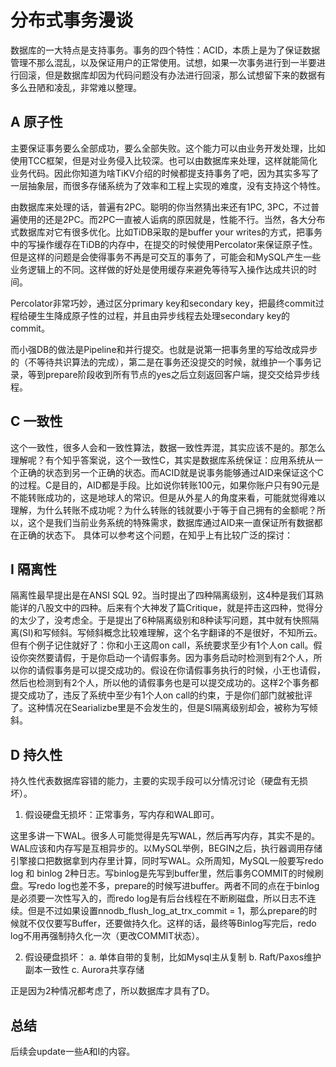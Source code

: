 # 分布式事务漫谈

数据库的一大特点是支持事务。事务的四个特性：ACID，本质上是为了保证数据管理不那么混乱，以及保证用户的正常使用。试想，如果一次事务进行到一半要进行回滚，但是数据库却因为代码问题没有办法进行回滚，那么试想留下来的数据有多么丑陋和凌乱，非常难以整理。

## A 原子性

主要保证事务要么全部成功，要么全部失败。这个能力可以由业务开发处理，比如使用TCC框架，但是对业务侵入比较深。也可以由数据库来处理，这样就能简化业务代码。因此你知道为啥TiKV介绍的时候都提支持事务了吧，因为其实多写了一层抽象层，而很多存储系统为了效率和工程上实现的难度，没有支持这个特性。

由数据库来处理的话，普遍有2PC。聪明的你当然猜出来还有1PC, 3PC，不过普遍使用的还是2PC。而2PC一直被人诟病的原因就是，性能不行。当然，各大分布式数据库对它有很多优化。比如TiDB采取的是buffer your writes的方式，把事务中的写操作缓存在TiDB的内存中，在提交的时候使用Percolator来保证原子性。但是这样的问题是会使得事务不再是可交互的事务了，可能会和MySQL产生一些业务逻辑上的不同。这样做的好处是使用缓存来避免等待写入操作达成共识的时间。

Percolator非常巧妙，通过区分primary key和secondary key，把最终commit过程给硬生生降成原子性的过程，并且由异步线程去处理secondary key的commit。

而小强DB的做法是Pipeline和并行提交。也就是说第一把事务里的写给改成异步的（不等待共识算法的完成），第二是在事务还没提交的时候，就维护一个事务记录，等到prepare阶段收到所有节点的yes之后立刻返回客户端，提交交给异步线程。



## C 一致性
这个一致性，很多人会和一致性算法，数据一致性弄混，其实应该不是的。那怎么理解呢？有个知乎答案说，这个一致性C，其实是数据库系统保证：应用系统从一个正确的状态到另一个正确的状态。而ACID就是说事务能够通过AID来保证这个C的过程。C是目的，AID都是手段。比如说你转账100元，如果你账户只有90元是不能转账成功的，这是地球人的常识。但是从外星人的角度来看，可能就觉得难以理解，为什么转账不成功呢？为什么转账的钱就要小于等于自己拥有的金额呢？所以，这个是我们当前业务系统的特殊需求，数据库通过AID来一直保证所有数据都在正确的状态下。
具体可以参考这个问题，在知乎上有比较广泛的探讨：


## I 隔离性

隔离性最早提出是在ANSI SQL 92。当时提出了四种隔离级别，这4种是我们耳熟能详的八股文中的四种。后来有个大神发了篇Critique，就是抨击这四种，觉得分的太少了，没考虑全。于是提出了6种隔离级别和8种读写问题，其中就有快照隔离(SI)和写倾斜。写倾斜概念比较难理解，这个名字翻译的不是很好，不知所云。但有个例子记住就好了：你和小王这周on call，系统要求至少有1个人on call。假设你突然要请假，于是你启动一个请假事务。因为事务启动时检测到有2个人，所以你的请假事务是可以提交成功的。假设在你请假事务执行的时候，小王也请假，然后也检测到有2个人，所以他的请假事务也是可以提交成功的。这样2个事务都提交成功了，违反了系统中至少有1个人on call的约束，于是你们部门就被批评了。这种情况在Searializbe里是不会发生的，但是SI隔离级别却会，被称为写倾斜。

## D 持久性
持久性代表数据库容错的能力，主要的实现手段可以分情况讨论（硬盘有无损坏）。
1. 假设硬盘无损坏：正常事务，写内存和WAL即可。

这里多讲一下WAL。很多人可能觉得是先写WAL，然后再写内存，其实不是的。
WAL应该和内存写是互相异步的。以MySQL举例，BEGIN之后，执行器调用存储引擎接口把数据拿到内存里计算，同时写WAL。众所周知，MySQL一般要写redo log 和 binlog 2种日志。写binlog是先写到buffer里，然后事务COMMIT的时候刷盘。写redo log也差不多，prepare的时候写进buffer。两者不同的点在于binlog是必须要一次性写入的，而redo log是有后台线程在不断刷磁盘，所以日志不连续。但是不过如果设置nnodb_flush_log_at_trx_commit = 1，那么prepare的时候就不仅仅要写Buffer，还要做持久化。这样的话，最终等Binlog写完后，redo log不用再强制持久化一次（更改COMMIT状态）。

2. 假设硬盘损坏：
a. 单体自带的复制，比如Mysql主从复制
b. Raft/Paxos维护副本一致性
c. Aurora共享存储

正是因为2种情况都考虑了，所以数据库才具有了D。

## 总结
后续会update一些A和I的内容。